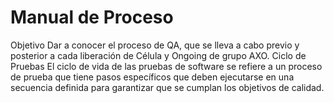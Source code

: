 # Manual de Proceso

Objetivo
Dar a conocer el proceso de QA, que se lleva a cabo previo y posterior a cada liberación de Célula y Ongoing de grupo AXO.
Ciclo de Pruebas
El ciclo de vida de las pruebas de software se refiere a un proceso de prueba que tiene pasos específicos que deben ejecutarse en una secuencia definida para garantizar que se cumplan los objetivos de calidad.

